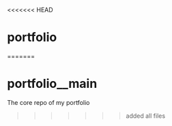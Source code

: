 <<<<<<< HEAD
# portfolio
=======
# portfolio__main
The core repo of my portfolio
>>>>>>> added all files
